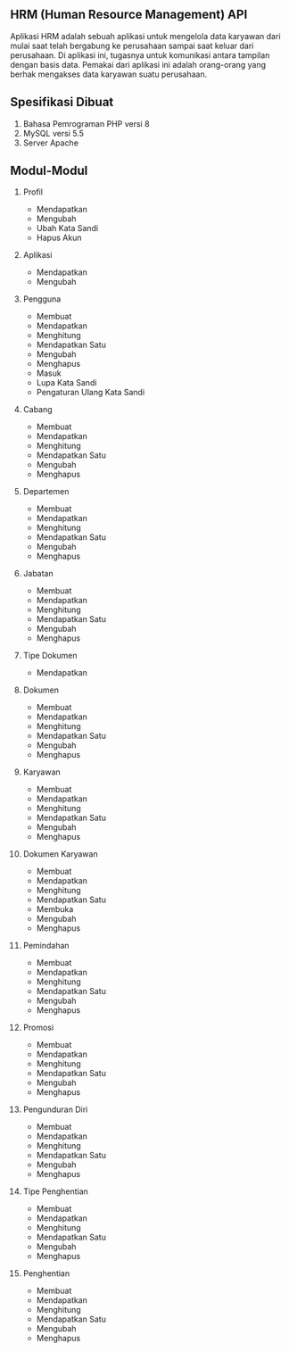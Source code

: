 ## HRM (Human Resource Management) API

Aplikasi HRM adalah sebuah aplikasi untuk mengelola data karyawan dari mulai saat telah bergabung ke perusahaan sampai saat keluar dari perusahaan. Di aplikasi ini, tugasnya untuk komunikasi antara tampilan dengan basis data. Pemakai dari aplikasi ini adalah orang-orang yang berhak mengakses data karyawan suatu perusahaan.

## Spesifikasi Dibuat
1. Bahasa Pemrograman PHP versi 8
2. MySQL versi 5.5
3. Server Apache

## Modul-Modul
1. Profil
    - Mendapatkan
    - Mengubah
    - Ubah Kata Sandi
    - Hapus Akun

2. Aplikasi
    - Mendapatkan
    - Mengubah

3. Pengguna
    - Membuat
    - Mendapatkan
    - Menghitung
    - Mendapatkan Satu
    - Mengubah
    - Menghapus
    - Masuk
    - Lupa Kata Sandi
    - Pengaturan Ulang Kata Sandi

4. Cabang
    - Membuat
    - Mendapatkan
    - Menghitung
    - Mendapatkan Satu
    - Mengubah
    - Menghapus

5. Departemen
    - Membuat
    - Mendapatkan
    - Menghitung
    - Mendapatkan Satu
    - Mengubah
    - Menghapus

6. Jabatan
    - Membuat
    - Mendapatkan
    - Menghitung
    - Mendapatkan Satu
    - Mengubah
    - Menghapus

7. Tipe Dokumen
    - Mendapatkan

8. Dokumen
    - Membuat
    - Mendapatkan
    - Menghitung
    - Mendapatkan Satu
    - Mengubah
    - Menghapus

9. Karyawan
    - Membuat
    - Mendapatkan
    - Menghitung
    - Mendapatkan Satu
    - Mengubah
    - Menghapus

10. Dokumen Karyawan
    - Membuat
    - Mendapatkan
    - Menghitung
    - Mendapatkan Satu
    - Membuka
    - Mengubah
    - Menghapus

11. Pemindahan
    - Membuat
    - Mendapatkan
    - Menghitung
    - Mendapatkan Satu
    - Mengubah
    - Menghapus

12. Promosi
    - Membuat
    - Mendapatkan
    - Menghitung
    - Mendapatkan Satu
    - Mengubah
    - Menghapus

13. Pengunduran Diri
    - Membuat
    - Mendapatkan
    - Menghitung
    - Mendapatkan Satu
    - Mengubah
    - Menghapus

14. Tipe Penghentian
    - Membuat
    - Mendapatkan
    - Menghitung
    - Mendapatkan Satu
    - Mengubah
    - Menghapus

15. Penghentian
    - Membuat
    - Mendapatkan
    - Menghitung
    - Mendapatkan Satu
    - Mengubah
    - Menghapus